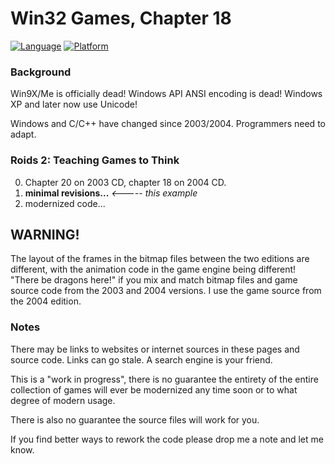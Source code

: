 # Win32 Games, Chapter 18

[![Language](https://img.shields.io/badge/Language%20-C++-blue.svg)](https://github.com/GeorgePimpleton/Win32-games/)
[![Platform](https://img.shields.io/badge/Platform%20-Win32-blue.svg)](https://github.com/GeorgePimpleton/Win32-games/)

### Background

Win9X/Me is officially dead!  Windows API ANSI encoding is dead!  Windows XP and later now use Unicode!

Windows and C/C++ have changed since 2003/2004.  Programmers need to adapt.

### Roids 2: Teaching Games to Think

0. Chapter 20 on 2003 CD, chapter 18 on 2004 CD.
1. **minimal revisions...** *<----- this example*
2. modernized code...

## WARNING!

The layout of the frames in the bitmap files between the two editions are different, with the animation code in the game engine being different!  "There be dragons here!" if you mix and match bitmap files and game source code from the 2003 and 2004 versions.  I use the game source from the 2004 edition.

### Notes

There may be links to websites or internet sources in these pages and source code. Links can go stale. A search engine is your friend.

This is a "work in progress", there is no guarantee the entirety of the entire collection of games will ever be modernized any time soon or to what degree of modern usage.

There is also no guarantee the source files will work for you.

If you find better ways to rework the code please drop me a note and let me know.
